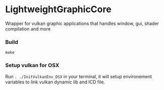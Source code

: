 # LightweightGraphicCore

Wrapper for vulkan graphic applications that handles window, gui, shader compilation and more

### Build

`make`

### Setup vulkan for OSX

Run `. ./InitVulkanEnv_OSX` in your terminal, it will setup environement variables to link vulkan dynamic lib and ICD file.
